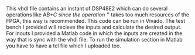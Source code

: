This vhdl file contains an instant of DSP48E2 which can do several operations like A*B+C since the operation '*' takes too much resources of the FPGA, this way is recommended.
This code can be run in Vivado.
The test bench I provided will recieve the inputs and calculate the desired output.
For inouts I provided a Matlab code in which the inputs are created in the way that is sync with the vhdl file.
To run the simulation section in Matlab you have to have a tcl file which I uploaded too.
